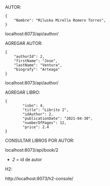 AUTOR:

    {
        "Nombre": "Miluska Mirella Romero Torres", 
    }

localhost:8073/api/author/ 

AGREGAR AUTOR:

    {
        "authorId": 2,
        "firstName": "Jose",
        "lastName": "Ventura",
        "biografy": "Arteaga"
    }
    
localhost:8073/api/author/ 

AGREGAR LIBRO:

    {
            "isbn": 4,
            "title": "Librito 2",
            "idAuthor": 2,
            "publicationDate": "2021-04-30",
            "numberOfPages": 12,
            "price": 2.4
    }

CONSULTAR LIBROS POR AUTOR:

localhost:8073/api/book/2

- *2* = id de autor 

H2: 

http://localhost:8073/h2-console/
